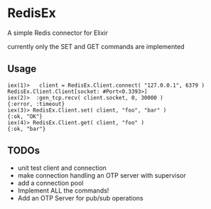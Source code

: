 # RedisEx

A simple Redis connector for Elixir

currently only the SET and GET commands are implemented

## Usage
```
iex(1)>   client = RedisEx.Client.connect( "127.0.0.1", 6379 )
RedisEx.Client.Client[socket: #Port<0.3393>]
iex(2)>  :gen_tcp.recv( client.socket, 0, 30000 )
{:error, :timeout}
iex(3)> RedisEx.Client.set( client, "foo", "bar" )
{:ok, "OK"}
iex(4)> RedisEx.Client.get( client, "foo" )
{:ok, "bar"}
```

## TODOs
- unit test client and connection
- make connection handling an OTP server with supervisor
- add a connection pool
- Implement ALL the commands!
- Add an OTP Server for pub/sub operations

